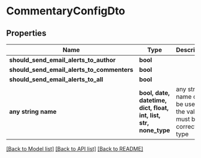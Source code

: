 # CommentaryConfigDto


## Properties
Name | Type | Description | Notes
------------ | ------------- | ------------- | -------------
**should_send_email_alerts_to_author** | **bool** |  | [optional] 
**should_send_email_alerts_to_commenters** | **bool** |  | [optional] 
**should_send_email_alerts_to_all** | **bool** |  | [optional] 
**any string name** | **bool, date, datetime, dict, float, int, list, str, none_type** | any string name can be used but the value must be the correct type | [optional]

[[Back to Model list]](../README.md#documentation-for-models) [[Back to API list]](../README.md#documentation-for-api-endpoints) [[Back to README]](../README.md)



